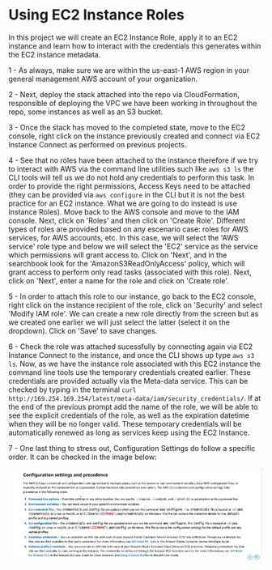 # Using EC2 Instance Roles 
In this project we will create an EC2 Instance Role, apply it to an EC2 instance and learn how to interact with the credentials this generates within the EC2 instance metadata. <br/>

1 - As always, make sure we are within the us-east-1 AWS region in your general management AWS account of your organization. <br/>

2 - Next, deploy the stack attached into the repo via CloudFormation, responsible of deploying the VPC we have been working in throughout the repo, some instances as well as an S3 bucket. <br/>

3 - Once the stack has moved to the completed state, move to the EC2 console, right click on the instance previously created and connect via EC2 Instance Connect as performed on previous projects. <br/>

4 - See that no roles have been attached to the instance therefore if we try to interact with AWS via the command line utilities such like ```aws s3 ls``` the CLI tools will tell us we do not hold any credentials to perform this task. In order to provide the right permissions, Access Keys need to be attached (they can be provided via ```aws configure``` in the CLI but it is not the best practice for an EC2 instance. What we are going to do instead is use Instance Roles). Move back to the AWS console and move to the IAM console. Next, click on 'Roles' and then click on 'Create Role'. Different types of roles are provided based on any escenario case: roles for AWS services, for AWS accounts, etc. In this case, we will select the 'AWS service' role type and below we will select the 'EC2' service as the service which permissions will grant access to. Click on 'Next', and in the searchbook look for the 'AmazonS3ReadOnlyAccess' policy, which will grant access to perform only read tasks (associated with this role). Next, click on 'Next', enter a name for the role and click on 'Create role'. <br/>

5 - In order to attach this role to our instance, go back to the EC2 console, right click on the instance recipient of the role, click on 'Security' and select 'Modify IAM role'. We can create a new role directly from the screen but as we created one earlier we will just select the latter (select it on the dropdown). Click on 'Save' to save changes. <br/>

6 - Check the role was attached sucessfully by connecting again via EC2 Instance Connect to the instance, and once the CLI shows up type ```aws s3 ls```. Now, as we have the instance role associated with this EC2 instance the command line tools use the temporary credentials created earlier. These credentials are provided actually via the Meta-data service. This can be checked by typing in the terminal ```curl http://169.254.169.254/latest/meta-data/iam/security_credentials/```. If at the end of the previous prompt add the name of the role, we will be able to see the explicit credentials of the role, as well as the expiration datetime when they will be no longer valid. These temporary credentials will be automatically renewed as long as services keep using the EC2 Instance. <br/>

7 - One last thing to stress out, Configuration Settings do follow a specific order. It can be checked in the image below: <br/>

![Image of Configuration Settings precedence](image.PNG)

